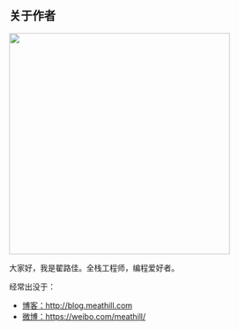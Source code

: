 <section>
<h2>关于作者</h2>
</section>

<section>
<p>
<img src="http://qiniu.meathill.com/wp-content/uploads/2016/07/20160607_005422423_iOS-825x510.jpg" height="400" class="author-avatar">
</p>
<p>大家好，我是翟路佳。全栈工程师，编程爱好者。</p>
</section>

<section> 
<p>经常出没于：</p>
<ul>
  <li><a href="http://blog.meathill.com">博客：http://blog.meathill.com</a></li>
  <li><a href="http://weibo.com/meathill">微博：https://weibo.com/meathill/</a></li>
</ul>
</section>